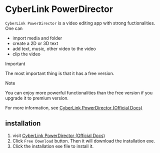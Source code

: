 # CyberLink PowerDirector
`CyberLink PowerDirector` is a video editing app with strong fuctionalities. One can 
+ import media and folder
+ create a 2D or 3D text
+ add text, music, other video to the video
+ clip the video

> [!IMPORTANT]
> The most important thing is that it has a free version.

> [!NOTE]
> You can enjoy more powerful functionalities than the free version if you upgrade it to premium version.

For more information, see [CyberLink PowerDirector (Official Docs)](https://www.cyberlink.com/products/powerdirector-video-editing-software/overview_en_US.html?affid=2581_-1_691_PDR-B&msclkid=4fad81213dce121add4ae79cbd196727&utm_source=bing&utm_medium=cpc&utm_campaign=PowerDirector%20Branded%20-%20IntENG&utm_term=what%20is%20cyberlink%20powerdirector&utm_content=CyberLink%20PowerDirector)

## installation
1. visit [CyberLink PowerDirector (Official Docs)](https://www.cyberlink.com/products/powerdirector-video-editing-software/overview_en_US.html?affid=2581_-1_691_PDR-B&msclkid=4fad81213dce121add4ae79cbd196727&utm_source=bing&utm_medium=cpc&utm_campaign=PowerDirector%20Branded%20-%20IntENG&utm_term=what%20is%20cyberlink%20powerdirector&utm_content=CyberLink%20PowerDirector)
2. Click `Free Download` button. Then it will download the installation exe.
3. Click the installation exe file to install it.
